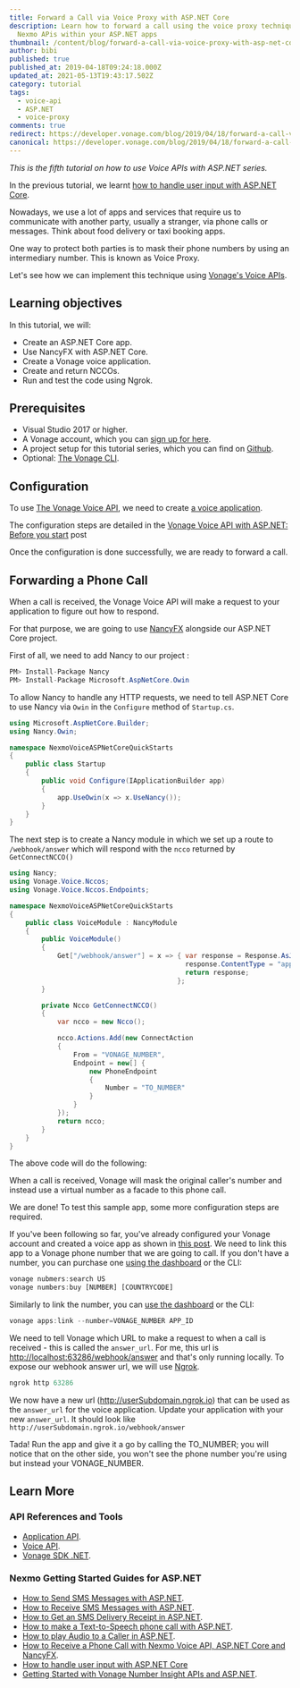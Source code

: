 ```yaml
---
title: Forward a Call via Voice Proxy with ASP.NET Core
description: Learn how to forward a call using the voice proxy technique with
  Nexmo APis within your ASP.NET apps
thumbnail: /content/blog/forward-a-call-via-voice-proxy-with-asp-net-core-dr/voice-proxy-asp-net.png
author: bibi
published: true
published_at: 2019-04-18T09:24:18.000Z
updated_at: 2021-05-13T19:43:17.502Z
category: tutorial
tags:
  - voice-api
  - ASP.NET
  - voice-proxy
comments: true
redirect: https://developer.vonage.com/blog/2019/04/18/forward-a-call-via-voice-proxy-with-asp-net-core-dr
canonical: https://developer.vonage.com/blog/2019/04/18/forward-a-call-via-voice-proxy-with-asp-net-core-dr
---
```

*This is the fifth tutorial on how to use Voice APIs with ASP.NET series.*

In the previous tutorial, we learnt [how to handle user input with ASP.NET Core](https://learn.vonage.com/blog/2019/01/10/how-to-handle-user-input-with-asp-net-core-dr/).

Nowadays, we use a lot of apps and services that require us to communicate with another party, usually a stranger, via phone calls or messages. Think about food delivery or taxi booking apps.

One way to protect both parties is to mask their phone numbers by using an intermediary number. This is known as Voice Proxy.  

Let's see how we can implement this technique using [Vonage's Voice APIs](https://developer.vonage.com/voice/voice-api/overview).

## Learning objectives

In this tutorial, we will:

* Create an ASP.NET Core app.
* Use NancyFX with ASP.NET Core.
* Create a Vonage voice application.
* Create and return NCCOs.
* Run and test the code using Ngrok.

## Prerequisites

<sign-up></sign-up>

* Visual Studio 2017 or higher.
* A Vonage account, which you can [sign up for here](https://dashboard.nexmo.com/sign-up).
* A project setup for this tutorial series, which you can find on [Github](https://github.com/Vonage/vonage-dotnet-code-snippets/tree/ASPNET/NexmoDotNetQuickStarts).
* Optional: [The Vonage CLI](https://github.com/Vonage/vonage-cli).

## Configuration

To use [The Vonage Voice API](https://developer.vonage.com/voice/voice-api/overview), we need to create [a voice application](https://developer.vonage.com/application/overview). 

The configuration steps are detailed in the [Vonage Voice API with ASP.NET: Before you start](https://learn.vonage.com/blog/2017/07/28/nexmo-voice-api-asp-net-configure-dr) post 

Once the configuration is done successfully, we are ready to forward a call.

## Forwarding a Phone Call

When a call is received, the Vonage Voice API will make a request to your application to figure out how to respond.

For that purpose, we are going to use [NancyFX](https://github.com/NancyFx/Nancy) alongside our ASP.NET Core project.

First of all, we need to add Nancy to our project :

```csharp
PM> Install-Package Nancy
PM> Install-Package Microsoft.AspNetCore.Owin
```

To allow Nancy to handle any HTTP requests, we need to tell ASP.NET Core to use Nancy via `Owin` in the `Configure` method of `Startup.cs`.

```csharp
using Microsoft.AspNetCore.Builder;
using Nancy.Owin;

namespace NexmoVoiceASPNetCoreQuickStarts
{
    public class Startup
    {
        public void Configure(IApplicationBuilder app)
        {
            app.UseOwin(x => x.UseNancy());
        }
    }
}
```

The next step is to create a Nancy module in which we set up a route to `/webhook/answer` which will respond with the `ncco` returned by `GetConnectNCCO()`

```csharp
using Nancy;
using Vonage.Voice.Nccos;
using Vonage.Voice.Nccos.Endpoints;

namespace NexmoVoiceASPNetCoreQuickStarts
{
    public class VoiceModule : NancyModule
    {
        public VoiceModule()
        {
            Get["/webhook/answer"] = x => { var response = Response.AsJson(GetConnectNCCO());
                                            response.ContentType = "application/json";
                                            return response;
                                          };
        }

        private Ncco GetConnectNCCO()
        {
            var ncco = new Ncco();

            ncco.Actions.Add(new ConnectAction
            {
                From = "VONAGE_NUMBER",
                Endpoint = new[] {
                    new PhoneEndpoint
                    {
                        Number = "TO_NUMBER"
                    }
                }
            });
            return ncco;
        }
    }
}
```

The above code will do the following:

When a call is received, Vonage will mask the original caller's number and instead use a virtual number as a facade to this phone call.

We are done! To test this sample app, some more configuration steps are required.

If you've been following so far, you've already configured your Vonage account and created a voice app as shown in [this post](https://learn.vonage.com/blog/2017/07/28/nexmo-voice-api-asp-net-configure-dr/). We need to link this app to a Vonage phone number that we are going to call. If you don't have a number, you can purchase one [using the dashboard](https://dashboard.nexmo.com/buy-numbers) or the CLI:

```javascript
vonage nubmers:search US
vonage numbers:buy [NUMBER] [COUNTRYCODE]
```

Similarly to link the number, you can [use the dashboard](https://dashboard.nexmo.com/your-numbers) or the CLI:

```javascript
vonage apps:link --number=VONAGE_NUMBER APP_ID
```

We need to tell Vonage which URL to make a request to when a call is received - this is called the `answer_url`. For me, this url is <http://localhost:63286/webhook/answer> and that's only running locally.
To expose our webhook answer url, we will use [Ngrok](https://www.nexmo.com/blog/2017/07/04/local-development-nexmo-ngrok-tunnel-dr/).

```csharp
ngrok http 63286 
```

We now have a new url (http://userSubdomain.ngrok.io) that can be used as the `answer_url` for the voice application.
Update your application with your new `answer_url`. It should look like `http://userSubdomain.ngrok.io/webhook/answer`

Tada! Run the app and give it a go by calling the TO_NUMBER; you will notice that on the other side, you won't see the phone number you're using but instead your VONAGE_NUMBER.

## Learn More

### API References and Tools

* [Application API](https://developer.vonage.com/application/overview).
* [Voice API](https://developer.vonage.com/voice/voice-api/overview).
* [Vonage SDK .NET](https://github.com/Vonage/vonage-dotnet-sdk).

### Nexmo Getting Started Guides for ASP.NET

* [How to Send SMS Messages with ASP.NET](https://learn.vonage.com/blog/2017/03/23/send-sms-messages-asp-net-mvc-framework-dr/).
* [How to Receive SMS Messages with ASP.NET](https://learn.vonage.com/blog/2017/03/31/recieve-sms-messages-with-asp-net-mvc-framework-dr/).
* [How to Get an SMS Delivery Receipt in ASP.NET](https://learn.vonage.com/blog/2017/07/21/get-sms-delivery-receipt-asp-net-mvc-dr/).
* [How to make a Text-to-Speech phone call with ASP.NET](https://learn.vonage.com/blog/2017/07/28/text-to-speech-phone-call-dr/).
* [How to play Audio to a Caller in ASP.NET](https://learn.vonage.com/blog/2017/11/29/how-to-play-audio-to-a-caller-in-asp-net-core-dr/).
* [How to Receive a Phone Call with Nexmo Voice API, ASP.NET Core and NancyFX](https://learn.vonage.com/blog/2018/11/21/how-to-receive-a-phone-call-with-nexmo-voice-api-asp-core-core-and-nancyfx-dr/).
* [How to handle user input with ASP.NET Core](https://learn.vonage.com/blog/2019/01/10/how-to-handle-user-input-with-asp-net-core-dr/)
* [Getting Started with Vonage Number Insight APIs and ASP.NET](https://learn.vonage.com/blog/2018/05/22/getting-started-with-nexmo-number-insight-apis-and-asp-net-dr/).